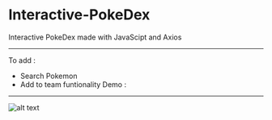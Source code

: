 # Interactive-PokeDex
Interactive PokeDex made with JavaScipt and Axios
**************************************************
To add :
* Search Pokemon
* Add to team funtionality
Demo : 
***************************************************
![alt text](https://gyazo.com/bde31f6e0de70c861ae9a4861ca0a161)
